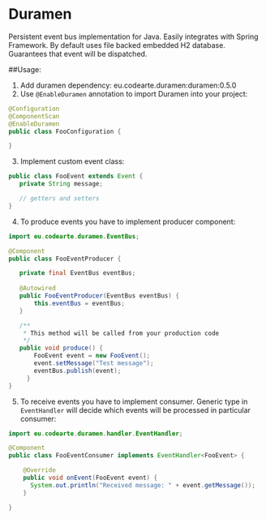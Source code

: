 Duramen
=======

Persistent event bus implementation for Java. Easily integrates with Spring Framework. By default uses file backed embedded H2 database. Guarantees that event will be dispatched.

##Usage:

1. Add duramen dependency:
  eu.codearte.duramen:duramen:0.5.0
2. Use ```@EnableDuramen``` annotation to import Duramen into your project:
 ```java
 @Configuration
 @ComponentScan
 @EnableDuramen
 public class FooConfiguration {
 
 }
```
3. Implement custom event class:
 ```java
 public class FooEvent extends Event {
    private String message;
 
    // getters and setters
 }
```
4. To produce events you have to implement producer component:
 ```java
 import eu.codearte.duramen.EventBus;
 
 @Component
 public class FooEventProducer {
 
    private final EventBus eventBus;
   
    @Autowired
    public FooEventProducer(EventBus eventBus) {
	    this.eventBus = eventBus;
    }

    /** 
     * This method will be called from your production code
     */
    public void produce() {
	    FooEvent event = new FooEvent();
	    event.setMessage("Test message");
	    eventBus.publish(event);
 	  }
 }
```
5. To receive events you have to implement consumer. Generic type in ```EventHandler``` will decide which events will be processed in particular consumer:
 ```java
 import eu.codearte.duramen.handler.EventHandler;

 @Component
 public class FooEventConsumer implements EventHandler<FooEvent> {

 	 @Override
	 public void onEvent(FooEvent event) {
	   System.out.println("Received message: " + event.getMessage());
	 }

 }
```

